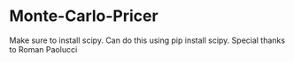 # Monte-Carlo-Pricer

Make sure to install scipy. Can do this using pip install scipy.
Special thanks to Roman Paolucci
